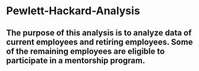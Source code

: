 # Pewlett-Hackard-Analysis
## The purpose of this analysis is to analyze data of current employees and retiring employees. Some of the remaining employees are eligible to participate in a mentorship program.  
